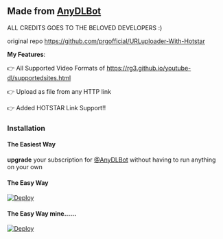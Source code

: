 ## Made from [AnyDLBot](https://telegram.dog/AnyDLBot)

ALL CREDITS GOES TO THE BELOVED DEVELOPERS :)

original repo https://github.com/prgofficial/URLuploader-With-Hotstar


**My Features**:

👉 All Supported Video Formats of https://rg3.github.io/youtube-dl/supportedsites.html

👉 Upload as file from any HTTP link

👉 Added HOTSTAR Link Support!!

### Installation

#### The Easiest Way

**upgrade** your subscription for [@AnyDLBot](https://telegram.dog/AnyDLBot) without having to run anything on your own

#### The Easy Way

[![Deploy](https://www.herokucdn.com/deploy/button.svg)](https://www.heroku.com/deploy?template=https://github.com/prgofficial/URLuploader-With-Hotstar)



#### The Easy Way mine......

[![Deploy](https://www.herokucdn.com/deploy/button.svg)](https://www.heroku.com/deploy?template=https://github.com/noob-tester/URLuploader-With-Hotstar)
